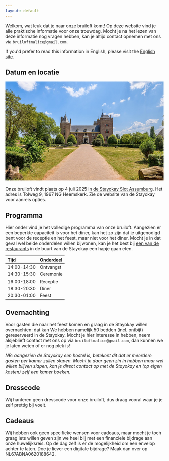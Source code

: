 ```yaml
---
layout: default
---
```


Welkom, wat leuk dat je naar onze bruiloft komt!
Op deze website vind je alle praktische informatie voor onze trouwdag.
Mocht je na het lezen van deze informatie nog vragen hebben, kan je altijd contact opnemen met ons via `bruiloftmalice@gmail.com`.

If you'd prefer to read this information in English, please visit the [English site](index_EN.md).

## Datum en locatie 

![Slot Assumburg](images/kasteel_small.jpg)

Onze bruiloft vindt plaats op 4 juli 2025 in [de Stayokay Slot Assumburg](https://www.stayokay.com/en/hostel/heemskerk).
Het adres is Tolweg 9, 1967 NG Heemskerk.
Zie de website van de Stayokay voor aanreis opties.

## Programma
Hier onder vind je het volledige programma van onze bruiloft.
Aangezien er een beperkte capaciteit is voor het diner, kan het zo zijn dat je uitgenodigd bent voor de receptie en het feest, maar niet voor het diner.
Mocht je in dat geval wel beide onderdelen willen bijwonen, kan je het best bij [een van de restaurants](https://www.google.com/maps/search/Restaurants/@52.5087696,4.6730517,15z/data=!4m7!2m6!3m5!2sStayokay+Hostel+Heemskerk+(Slot+Assumburg)!3s0x47c5fa0b7735a4f3:0x247bb53488a5bbe2!4m2!1d4.6850683!2d52.5052176?hl=en-US&entry=ttu&g_ep=EgoyMDI1MDUxNS4wIKXMDSoASAFQAw%3D%3D) in de buurt van de Stayokay een hapje gaan eten.

| Tijd            | Onderdeel         |
|:----------------|:------------------|
| 14:00-14:30     | Ontvangst         |
| 14:30-15:30     | Ceremonie         |
| 16:00-18:00     | Receptie          |
| 18:30-20:30     | Diner             |
| 20:30-01:00     | Feest             |

## Overnachting
Voor gasten die naar het feest komen en graag in de Stayokay willen overnachten: dat kan
We hebben namelijk 50 bedden (incl. ontbijt) gereserveerd in de Stayokay.
Mocht je hier interesse in hebben, neem alsjeblieft contact met ons op via `bruiloftmalice@gmail.com`, dan kunnen we je laten weten of er nog plek is!

*NB: aangezien de Stayokay een hostel is, betekent dit dat er meerdere gasten per kamer zullen slapen.*
*Mocht je daar geen zin in hebben maar wel willen blijven slapen, kan je direct contact op met de Stayokay en (op eigen kosten) zelf een kamer boeken.*

## Dresscode
Wij hanteren geen dresscode voor onze bruiloft, dus draag vooral waar je je zelf prettig bij voelt.

## Cadeaus
Wij hebben ook geen specifieke wensen voor cadeaus, maar mocht je toch graag iets willen geven zijn we heel blij met een financiele bijdrage aan onze huwelijksreis.
Op de dag zelf is er de mogelijkheid om een envelop achter te laten. Doe je liever een digitale bijdrage? Maak dan over op NL67ABNA0620188642.
